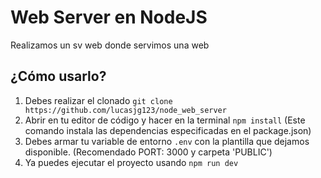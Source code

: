 # Web Server en NodeJS

Realizamos un sv web donde servimos una web

## ¿Cómo usarlo?

1. Debes realizar el clonado `git clone https://github.com/lucasjg123/node_web_server`
2. Abrir en tu editor de código y hacer en la terminal `npm install` (Este comando instala las dependencias especificadas en el package.json)
3. Debes armar tu variable de entorno `.env` con la plantilla que dejamos disponible. (Recomendado PORT: 3000 y carpeta 'PUBLIC')
4. Ya puedes ejecutar el proyecto usando `npm run dev`
